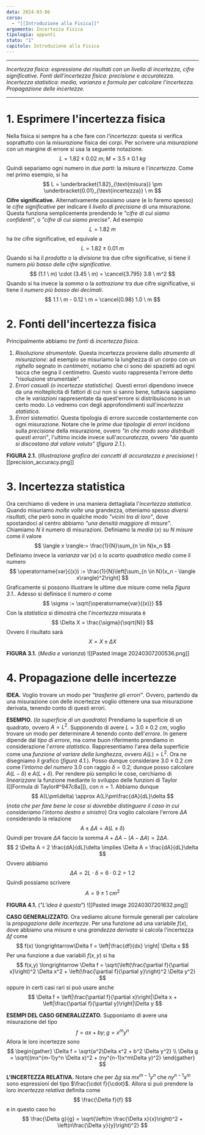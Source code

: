 ```yaml
---
data: 2024-03-06
corso:
  - "[[Introduzione alla Fisica]]"
argomento: Incertezza Fisica
tipologia: appunti
stato: "1"
capitolo: Introduzione alla Fisica
---
```

- - -
*Incertezza fisica: espressione dei risultati con un livello di incertezza, cifre significative. Fonti dell'incertezza fisica: precisione e accuratezza. Incertezza statistica: media, varianza e formula per calcolare l'incertezza. Propagazione delle incertezze.*
- - -
# 1. Esprimere l'incertezza fisica
Nella fisica si sempre ha a che fare con *l'incertezza*: questa si verifica soprattutto con la *misurazione* fisica dei corpi. Per scrivere una *misurazione* con un margine di errore si usa la seguente notazione.
$$
L = 1.82 \pm 0.02 \ m; M=3.5 \pm 0.1 \ kg
$$
Quindi separiamo ogni numero in *due parti*: la *misura* e l'*incertezza*. Come nel primo esempio, si ha
$$
L = \underbracket{1.82}_{\text{misura}} \pm \underbracket{0.01}_{\text{incertezza}} \ m
$$
**Cifre significative.** Alternativamente possiamo usare (e lo faremo spesso) le *cifre significative* per indicare il *livello di precisione* di una misurazione. Questa funziona semplicemente prendendo le *"cifre di cui siamo confidenti"*, o *"cifre di cui siamo precise"*.
Ad esempio
$$
L=1.82 \ m
$$
ha *tre* cifre significative, ed equivale a
$$ 
L = 1.82 \pm 0.01 \ m
$$
Quando si ha il *prodotto* o la *divisione* tra due cifre significative, si tiene il numero *più basso delle cifre significative*.
$$
(1.1 \ m) \cdot (3.45 \ m) = \cancel{3.795} 3.8  \ m^2
$$
Quando si ha invece la *somma* o la *sottrazione* tra due cifre significative, si tiene il *numero più basso dei decimali*.
$$
1.1 \ m - 0.12  \ m = \cancel{0.98} 1.0 \ m
$$
# 2. Fonti dell'incertezza fisica
Principalmente abbiamo *tre fonti* di *incertezza fisica*.
1. *Risoluzione strumentale.* Questa incertezza proviene dallo *strumento di misurazione*: ad esempio se misuriamo la lunghezza di un corpo con un *righello* segnato in *centimetri*, notiamo che ci sono dei spazietti ad ogni tacca che segna il centimetro. Questo vuoto rappresenta l'errore detto "risoluzione strumentale".
2. *Errori casuali (o incertezze statistiche).* Questi errori dipendono invece da una molteplicità di fattori di cui non si sanno bene, tuttavia sappiamo che le *variazioni* rappresentate da quest'errore si distribuiscono in un certo modo. Lo vedremo con degli approfondimenti sull'*incertezza statistica*.
3. *Errori sistematici.* Questa tipologia di errore succede costantemente con ogni misurazione.
Notare che le *prime due tipologie di errori* incidono sulla *precisione* della misurazione, ovvero *"in che modo sono distribuiti questi errori"*, l'ultimo incide invece sull'*accuratezza*, ovvero *"da quanto si discostano dal valore voluto"* (*figura 2.1.*).

**FIGURA 2.1.** (*Illustrazione grafica dei concetti di accuratezza e precisione*)
![[precision_accuracy.png]]

# 3. Incertezza statistica
Ora cerchiamo di vedere in una maniera dettagliata l'*incertezza statistica*.
Quando misuriamo *molte volte* una grandezza, otteniamo spesso *diversi risultati*, che però sono in qualche modo *"vicini tra di loro"*, dove spostandoci al centro abbiamo *"una densità maggiore di misure"*.
Chiamiamo $N$ il numero di misurazioni.
Definiamo la *media* $\langle x \rangle$ *su $N$ misure* come il valore
$$
\langle x \rangle:= \frac{1}{N}\sum_{n \in N}x_n
$$
Definiamo invece la *varianza* $\operatorname{var}{(x)}$ o lo *scarto quadratico medio* come il numero
$$
\operatorname{var}{(x}) := \frac{1}{N}\left[\sum_{n \in N}(x_n - \langle x\rangle)^2\right]
$$
Graficamente si possono illustrare le ultime due misure come nella *figura 3.1.*.
Adesso si definisce il numero $\sigma$ come
$$
\sigma := \sqrt{\operatorname{var}{(x)}}
$$
Con la *statistica* si dimostra che l'*incertezza* misurata è
$$
\Delta X = \frac{\sigma}{\sqrt{N}}
$$
Ovvero il risultato sarà
$$
X = X \pm \Delta X
$$

**FIGURA 3.1.** (*Media e varianza*)
![[Pasted image 20240307200536.png]]
# 4. Propagazione delle incertezze
**IDEA.** Voglio trovare un modo per *"trasferire gli errori"*. Ovvero, partendo da una misurazione con delle incertezze voglio ottenere una sua misurazione derivata, tenendo conto di questi errori.

**ESEMPIO.** (*la superficie di un quadrato*)
Prendiamo la superficie di un quadrato, ovvero $A=L^2$. Supponendo di avere $L=3.0 \pm 0.2 \ cm$, voglio trovare un modo per determinare $A$ tenendo conto dell'*errore*.
In genere dipende dal *tipo di errore*, ma come buon riferimento prendiamo in considerazione l'*errore statistico*.
Rappresentiamo l'area della superficie come una *funzione al variare della lunghezza*, ovvero $A(L) = L^2$. Ora ne disegniamo il grafico (*figura 4.1.*). Posso dunque considerare $3.0 \pm 0.2 \ cm$ come l'*intorno del numero* $3.0$ con raggio $\delta=0.2$; dunque posso calcolare $A(L-\delta)$ e $A(L+\delta)$.
Per rendere più semplici le cose, cerchiamo di *linearizzare* la funzione mediante lo sviluppo delle funzioni di Taylor ([[Formula di Taylor#^947c8a]]), con $n=1$.
Abbiamo dunque
$$
A(L\pm\delta) \approx A(L)\pm\frac{dA}{dL}\delta
$$
(*nota che per fare bene le cose si dovrebbe distinguere il caso in cui consideriamo l'intorno destro e sinistro*)
Ora voglio calcolare l'errore $\Delta A$ considerando la relazione
$$
A \pm \Delta A = A(L\pm \delta)
$$
Quindi per trovare $\Delta A$ faccio la somma $A + \Delta A - (A - \Delta A) = 2 \Delta A$.
$$
2 \Delta A = 2 \frac{dA}{dL}\delta \implies \Delta A = \frac{dA}{dL}\delta
$$
Ovvero abbiamo
$$
\Delta A = 2L \cdot \delta = 6 \cdot 0.2 = 1.2
$$
Quindi possiamo scrivere
$$
A = 9 \pm 1 \ cm^2
$$

**FIGURA 4.1.** (*"L'idea è questa"*)
![[Pasted image 20240307201632.png]]

**CASO GENERALIZZATO.** Ora vediamo alcune formule generali per calcolare la *propagazione delle incertezze*.
Per una funzione ad una variabile $f(x)$, dove abbiamo una *misura* e una *grandezza derivata* si calcola l'incertezza $\Delta f$ come
$$
f(x) \longrightarrow\Delta f = \left|\frac{df}{dx} \right| \Delta x
$$
Per una funzione a due variabili $f(x,y)$ si ha
$$
f(x,y) \longrightarrow \Delta f = \sqrt{\left(\frac{\partial f}{\partial x}\right)^2 \Delta x^2 + \left(\frac{\partial f}{\partial y}\right)^2 \Delta y^2}
$$
oppure in certi casi rari si può usare anche
$$
\Delta f = \left|\frac{\partial f}{\partial x}\right|\Delta x + \left|\frac{\partial f}{\partial y}\right|\Delta y
$$

**ESEMPI DEL CASO GENERALIZZATO.** Supponiamo di avere una misurazione del tipo
$$
f=ax+by
; g=x^m y^n
$$
Allora le loro incertezze sono
$$
\begin{gather}
\Delta f = \sqrt{a^2\Delta x^2 + b^2 \Delta y^2}
\\
\Delta g = \sqrt{(mx^{m-1}y^n \Delta x)^2 + (ny^{n-1}x^m\Delta y)^2}
\end{gather}
$$

**L'INCERTEZZA RELATIVA.** Notare che per $\Delta g$ sia $mx^{m-1}y^n$ che $ny^{n-1}x^m$ sono espressioni del tipo $\frac{\cdot f}{\cdot}$. Allora si può prendere la loro *incertezza relativa* definita come
$$
\frac{\Delta f}{f}
$$
e in questo caso ho
$$
\frac{\Delta g}{g} = \sqrt{\left(m \frac{\Delta x}{x}\right)^2 + \left(n\frac{\Delta y}{y}\right)^2}
$$
